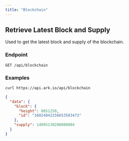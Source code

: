 ```yaml
---
title: "Blockchain"
---
```


## Retrieve Latest Block and Supply

Used to get the latest block and supply of the blockchain.

### Endpoint

```
GET /api/blockchain
```

### Examples

```sh
curl https://api.ark.io/api/blockchain
```

```json
{
  "data": {
    "block": {
      "height": 8051250,
      "id": "16024042256653583473"
    },
    "supply": 14095130200000004
  }
}
```
